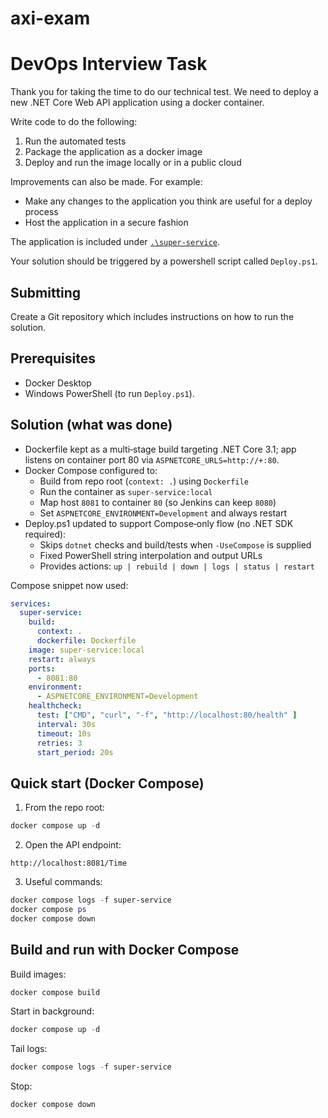 # axi-exam

# DevOps Interview Task

Thank you for taking the time to do our technical test. We need to deploy a new .NET Core Web API application using a docker container.

Write code to do the following:

1. Run the automated tests
2. Package the application as a docker image
3. Deploy and run the image locally or in a public cloud

Improvements can also be made. For example:

- Make any changes to the application you think are useful for a deploy process
- Host the application in a secure fashion

The application is included under [`.\super-service`](`.\super-service`).

Your solution should be triggered by a powershell script called `Deploy.ps1`.

## Submitting

Create a Git repository which includes instructions on how to run the solution.  

## Prerequisites
- Docker Desktop
- Windows PowerShell (to run `Deploy.ps1`).

## Solution (what was done)
- Dockerfile kept as a multi‑stage build targeting .NET Core 3.1; app listens on container port 80 via `ASPNETCORE_URLS=http://+:80`.
- Docker Compose configured to:
  - Build from repo root (`context: .`) using `Dockerfile`
  - Run the container as `super-service:local`
  - Map host `8081` to container `80` (so Jenkins can keep `8080`)
  - Set `ASPNETCORE_ENVIRONMENT=Development` and always restart
- Deploy.ps1 updated to support Compose‑only flow (no .NET SDK required):
  - Skips `dotnet` checks and build/tests when `-UseCompose` is supplied
  - Fixed PowerShell string interpolation and output URLs
  - Provides actions: `up | rebuild | down | logs | status | restart`

Compose snippet now used:
```yaml
services:
  super-service:
    build:
      context: .
      dockerfile: Dockerfile
    image: super-service:local
    restart: always
    ports:
      - 8081:80
    environment:
      - ASPNETCORE_ENVIRONMENT=Development
    healthcheck:
      test: ["CMD", "curl", "-f", "http://localhost:80/health" ]
      interval: 30s
      timeout: 10s
      retries: 3
      start_period: 20s
```

## Quick start (Docker Compose)
1. From the repo root:
```powershell
docker compose up -d
```
2. Open the API endpoint:
```text
http://localhost:8081/Time
```
3. Useful commands:
```powershell
docker compose logs -f super-service
docker compose ps
docker compose down
```

## Build and run with Docker Compose
Build images:
```powershell
docker compose build
```
Start in background:
```powershell
docker compose up -d
```
Tail logs:
```powershell
docker compose logs -f super-service
```
Stop:
```powershell
docker compose down
```

